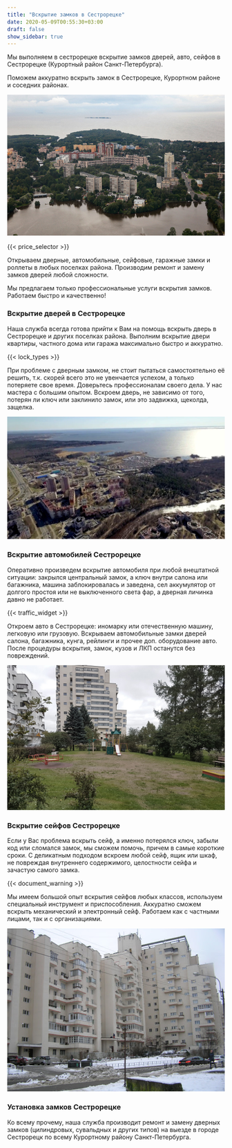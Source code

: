 ```yaml
---
title: "Вскрытие замков в Сестрорецке"
date: 2020-05-09T00:55:30+03:00
draft: false
show_sidebar: true
---
```


Мы выполняем в сестрорецке вскрытие замков дверей, авто, сейфов в Сестрорецке (Курортный район Санкт-Петербурга). 

Поможем аккуратно вскрыть замок в Сестрорецке, Курортном районе и соседних районах. 

![Вскрытие замков в Сестрорецке](Sestroretsk1.jpg)

{{< price_selector >}}

Открываем дверные, автомобильные, сейфовые, гаражные замки и роллеты в любых поселках района. Производим ремонт и замену замков дверей любой сложности. 

Мы предлагаем только профессиональные услуги вскрытия замков. Работаем быстро и качественно!

### Вскрытие дверей в Сестрорецке

Наша служба всегда готова прийти к Вам на помощь вскрыть дверь в Сестрорецке и других поселках района. Выполним вскрытие двери квартиры, частного дома или гаража максимально быстро и аккуратно. 

{{< lock_types >}}

При проблеме с дверным замком, не стоит пытаться самостоятельно её решить, т.к. скорей всего это не увенчается успехом, а только потеряете свое время. Доверьтесь профессионалам своего дела. У нас мастера с большим опытом. Вскроем дверь, не зависимо от того, потерян ли ключ или заклинило замок, или это задвижка, щеколда, защелка.

![Вскрытие замков в Сестрорецке](Sestroretsk2.jpg)

### Вскрытие автомобилей Сестрорецке

Оперативно произведем вскрытие автомобиля при любой внештатной ситуации: закрылся центральный замок, а ключ внутри салона или багажника, машина заблокировалась и заведена, сел аккумулятор от долгого простоя или не выключенного света фар, а дверная личинка давно не работает. 

{{< traffic_widget >}}

Откроем авто в Сестрорецке: иномарку или отечественную машину, легковую или грузовую. Вскрываем автомобильные замки дверей салона, багажника, кунга, рейлинги и прочее доп. оборудование авто. После процедуры вскрытия, замок, кузов и ЛКП останутся без повреждений.

![Вскрытие замков в Сестрорецке](Sestroretsk3.jpg)

### Вскрытие сейфов Сестрорецке

Если у Вас проблема вскрыть сейф, а именно потерялся ключ, забыли код или сломался замок, мы сможем помочь, причем в самые короткие сроки. С деликатным подходом вскроем любой сейф, ящик или шкаф, не повреждая внутреннего содержимого, целостности сейфа и зачастую самого замка. 

{{< document_warning >}}

Мы имеем большой опыт вскрытия сейфов любых классов, используем специальный инструмент и приспособления. Аккуратно сможем вскрыть механический и электронный сейф. Работаем как с частными лицами, так и с организациями.

![Вскрытие замков в Сестрорецке](Sestroretsk4.jpg)

### Установка замков Сестрорецке

Ко всему прочему, наша служба производит ремонт и замену дверных замков (цилиндровых, сувальдных и других типов) на выезде в городе Сестрорецк по всему Курортному району Санкт-Петербурга.